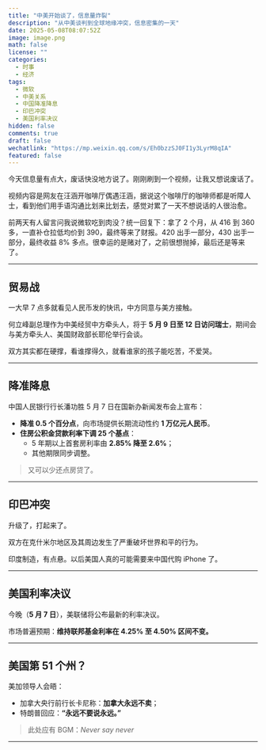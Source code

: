 ```yaml
---
title: "中美开始谈了，信息量炸裂"
description: "从中美谈判到全球地缘冲突，信息密集的一天"
date: 2025-05-08T08:07:52Z
image: image.png
math: false
license: ""
categories:
  - 时事
  - 经济
tags:
  - 微软
  - 中美关系
  - 中国降准降息
  - 印巴冲突
  - 美国利率决议
hidden: false
comments: true
draft: false
wechatlink: "https://mp.weixin.qq.com/s/Eh0bzzSJ0FI1y3LyrM8qIA"
featured: false
---
```


今天信息量有点大，废话快没地方说了。刚刚刷到一个视频，让我又想说废话了。

视频内容是网友在汪涵开咖啡厅偶遇汪涵，据说这个咖啡厅的咖啡师都是听障人士，看到他们用手语沟通比划来比划去，感觉对累了一天不想说话的人很治愈。

前两天有人留言问我说微软吃到肉没？统一回复下：拿了 2 个月，从 416 到 360 多，一直补仓拉低均价到 390，最终等来了财报。420 出手一部分，430 出手一部分，最终收益 8% 多点。很幸运的是赌对了，之前很想抛掉，最后还是等来了。

---

## 贸易战

一大早 7 点多就看见人民币发的快讯，中方同意与美方接触。

何立峰副总理作为中美经贸中方牵头人，将于 **5 月 9 日至 12 日访问瑞士**，期间会与美方牵头人、美国财政部长耶伦举行会谈。

双方其实都在硬撑，看谁撑得久，就看谁家的孩子能吃苦，不爱哭。

---

## 降准降息

中国人民银行行长潘功胜 5 月 7 日在国新办新闻发布会上宣布：

- **降准 0.5 个百分点**，向市场提供长期流动性约 **1 万亿元人民币**。
- **住房公积金贷款利率下调 25 个基点**：
  - 5 年期以上首套房利率由 **2.85% 降至 2.6%**；
  - 其他期限同步调整。

> 又可以少还点房贷了。

---

## 印巴冲突

升级了，打起来了。

双方在克什米尔地区及其周边发生了严重破坏世界和平的行为。

印度制造，有点悬。以后美国人真的可能需要来中国代购 iPhone 了。

---

## 美国利率决议

今晚（**5 月 7 日**），美联储将公布最新的利率决议。

市场普遍预期：**维持联邦基金利率在 4.25% 至 4.50% 区间不变。**

---

## 美国第 51 个州？

美加领导人会晤：

- 加拿大央行前行长卡尼称：**加拿大永远不卖**；
- 特朗普回应：**“永远不要说永远。”**

> 此处应有 BGM：*Never say never*

---
